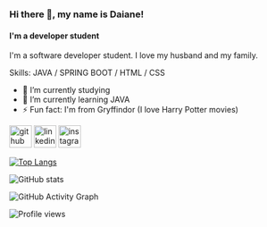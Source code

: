 ### Hi there 👋, my name is Daiane!
#### I'm a developer student
I'm a software developer student. I love my husband and my family.



Skills: JAVA / SPRING BOOT / HTML / CSS

- 🔭 I’m currently studying
- 🌱 I’m currently learning JAVA 
- ⚡ Fun fact: I'm from Gryffindor (I love Harry Potter movies) 


[<img src='https://cdn.jsdelivr.net/npm/simple-icons@3.0.1/icons/github.svg' alt='github' height='40'>](https://github.com/daicodegirl)  [<img src='https://cdn.jsdelivr.net/npm/simple-icons@3.0.1/icons/linkedin.svg' alt='linkedin' height='40'>](https://www.linkedin.com/in/daiane-costa-326014125/)  [<img src='https://cdn.jsdelivr.net/npm/simple-icons@3.0.1/icons/instagram.svg' alt='instagram' height='40'>](https://www.instagram.com/dgdaicosta/)  

[![Top Langs](https://github-readme-stats.vercel.app/api/top-langs/?username=daicodegirl)](https://github.com/anuraghazra/github-readme-stats)

![GitHub stats](https://github-readme-stats.vercel.app/api?username=daicodegirl&show_icons=true)  

![GitHub Activity Graph](https://activity-graph.herokuapp.com/graph?username=daicodegirl)  

![Profile views](https://gpvc.arturio.dev/daicodegirl)  
